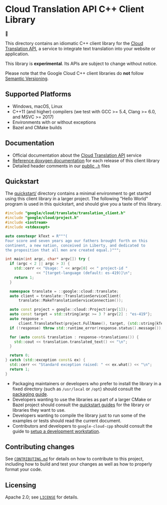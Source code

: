 # Cloud Translation API C++ Client Library

:construction:

This directory contains an idiomatic C++ client library for the
[Cloud Translation API][cloud-service-docs], a service to integrate text
translation into your website or application.

This library is **experimental**. Its APIs are subject to change without notice.

Please note that the Google Cloud C++ client libraries do **not** follow
[Semantic Versioning](https://semver.org/).

## Supported Platforms

* Windows, macOS, Linux
* C++11 (and higher) compilers (we test with GCC >= 5.4, Clang >= 6.0, and
  MSVC >= 2017)
* Environments with or without exceptions
* Bazel and CMake builds

## Documentation

* Official documentation about the [Cloud Translation API][cloud-service-docs] service
* [Reference doxygen documentation][doxygen-link] for each release of this
  client library
* Detailed header comments in our [public `.h`][source-link] files

[cloud-service-docs]: https://cloud.google.com/translate
[doxygen-link]: https://googleapis.dev/cpp/google-cloud-translate/latest/
[source-link]: https://github.com/googleapis/google-cloud-cpp/tree/main/google/cloud/translate

## Quickstart

The [quickstart/](quickstart/README.md) directory contains a minimal environment
to get started using this client library in a larger project. The following
"Hello World" program is used in this quickstart, and should give you a taste of
this library.

<!-- inject-quickstart-start -->
```cc
#include "google/cloud/translate/translation_client.h"
#include "google/cloud/project.h"
#include <iostream>
#include <stdexcept>

auto constexpr kText = R"""(
Four score and seven years ago our fathers brought forth on this
continent, a new nation, conceived in Liberty, and dedicated to
the proposition that all men are created equal.)""";

int main(int argc, char* argv[]) try {
  if (argc < 2 || argc > 3) {
    std::cerr << "Usage: " << argv[0] << " project-id "
              << "[target-language (default: es-419)]\n";
    return 1;
  }

  namespace translate = ::google::cloud::translate;
  auto client = translate::TranslationServiceClient(
      translate::MakeTranslationServiceConnection());

  auto const project = google::cloud::Project(argv[1]);
  auto const target = std::string{argc >= 3 ? argv[2] : "es-419"};
  auto response =
      client.TranslateText(project.FullName(), target, {std::string{kText}});
  if (!response) throw std::runtime_error(response.status().message());

  for (auto const& translation : response->translations()) {
    std::cout << translation.translated_text() << "\n";
  }

  return 0;
} catch (std::exception const& ex) {
  std::cerr << "Standard exception raised: " << ex.what() << "\n";
  return 1;
}
```
<!-- inject-quickstart-end -->

* Packaging maintainers or developers who prefer to install the library in a
  fixed directory (such as `/usr/local` or `/opt`) should consult the
  [packaging guide](/doc/packaging.md).
* Developers wanting to use the libraries as part of a larger CMake or Bazel
  project should consult the [quickstart guides](#quickstart) for the library
  or libraries they want to use.
* Developers wanting to compile the library just to run some of the examples or
  tests should read the current document.
* Contributors and developers to `google-cloud-cpp` should consult the guide to
  [setup a development workstation][howto-setup-dev-workstation].

[howto-setup-dev-workstation]: /doc/contributor/howto-guide-setup-development-workstation.md

## Contributing changes

See [`CONTRIBUTING.md`](../../../CONTRIBUTING.md) for details on how to
contribute to this project, including how to build and test your changes
as well as how to properly format your code.

## Licensing

Apache 2.0; see [`LICENSE`](../../../LICENSE) for details.

